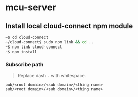 # mcu-server

## Install local cloud-connect npm module

```bash
~$ cd cloud-connect
~/cloud-connect$ sudo npm link && cd ..
~$ npm link cloud-connect
~$ npm install
```

### Subscribe path

> Replace dash `-` with whitespace.

```
pub/<root domain>/<sub domain>/<thing name>
sub/<root domain>/<sub domain>/<thing name>
```
